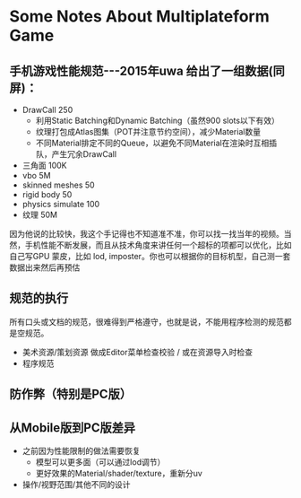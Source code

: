 # Some Notes About Multiplateform Game

## 手机游戏性能规范---2015年uwa 给出了一组数据(同屏)：

- DrawCall 250
    - 利用Static Batching和Dynamic Batching（虽然900 slots以下有效）
    - 纹理打包成Atlas图集（POT并注意节约空间），减少Material数量
    - 不同Material排定不同的Queue，以避免不同Material在渲染时互相插队，产生冗余DrawCall
- 三角面 100K 
- vbo 5M
- skinned meshes  50
- rigid body 50 
- physics simulate 100 
- 纹理 50M 

因为他说的比较快，我这个手记得也不知道准不准，你可以找一找当年的视频。当然，手机性能不断发展，而且从技术角度来讲任何一个超标的项都可以优化，比如自己写GPU 蒙皮，比如 lod, imposter。你也可以根据你的目标机型，自己测一套数据出来然后再预估

## 规范的执行

所有口头或文档的规范，很难得到严格遵守，也就是说，不能用程序检测的规范都是空规范。
- 美术资源/策划资源 做成Editor菜单检查校验 / 或在资源导入时检查
- 程序规范

## 防作弊（特别是PC版）

## 从Mobile版到PC版差异
- 之前因为性能限制的做法需要恢复
    - 模型可以更多面（可以通过lod调节）
    - 更好效果的Material/shader/texture，重新分uv
- 操作/视野范围/其他不同的设计




